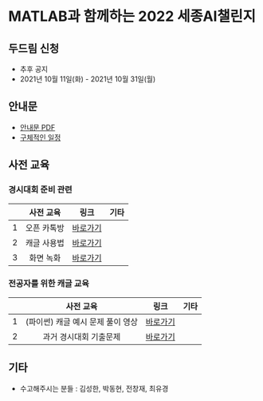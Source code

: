 # MATLAB과 함께하는 2022 세종AI챌린지

## 두드림 신청
- 추후 공지
- 2021년 10월 11일(화) - 2021년 10월 31일(월)
 
## 안내문
- [안내문 PDF](https://github.com/SejongAI-Challenge/2022.AI.Challenge/blob/main/2022%EC%84%B8%EC%A2%85AI%EC%B1%8C%EB%A6%B0%EC%A7%80_%EB%8C%80%ED%9A%8C%EC%95%88%EB%82%B4.pdf)
- [구체적인 일정](https://github.com/SejongAI-Challenge/2022.AI.Challenge/blob/main/Schedule.md)


## 사전 교육 
### 경시대회 준비 관련
| | 사전 교육 | 링크 | 기타 | 
|:--:|:--:|:--:|:--:|
| 1 | 오픈 카톡방  |  [바로가기](https://open.kakao.com/o/g0oD9JCe) | |
| 2 | 캐글 사용법  |  [바로가기](https://github.com/SejongAI-Challenge/2022.AI.Challenge/issues/1) | |
| 3 | 화면 녹화   |  [바로가기](https://github.com/SejongAI-Challenge/2022.AI.Challenge/issues/3) | |


### 전공자를 위한 캐글 교육
| | 사전 교육 | 링크 | 기타 |
|:--:|:--:|:--:|:--:|
| 1 | (파이썬) 캐글 예시 문제 풀이 영상  |  [바로가기](https://github.com/SejongAI-Challenge/2022.AI.Challenge/issues/2) | |
| 2 | 과거 경시대회 기출문제  |  [바로가기](https://github.com/SejongAI-Challenge/2022.AI.Challenge/issues/4) | |


## 기타
- 수고해주시는 분들 : 김성한, 박동현, 전창재, 최유경



